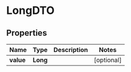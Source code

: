 # LongDTO

## Properties
Name | Type | Description | Notes
------------ | ------------- | ------------- | -------------
**value** | **Long** |  |  [optional]
